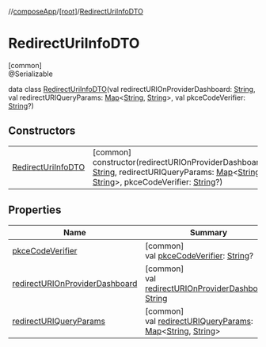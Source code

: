 //[composeApp](../../../index.md)/[[root]](../index.md)/[RedirectUriInfoDTO](index.md)

# RedirectUriInfoDTO

[common]\
@Serializable

data class [RedirectUriInfoDTO](index.md)(val redirectURIOnProviderDashboard: [String](https://kotlinlang.org/api/latest/jvm/stdlib/kotlin/-string/index.html), val redirectURIQueryParams: [Map](https://kotlinlang.org/api/latest/jvm/stdlib/kotlin.collections/-map/index.html)&lt;[String](https://kotlinlang.org/api/latest/jvm/stdlib/kotlin/-string/index.html), [String](https://kotlinlang.org/api/latest/jvm/stdlib/kotlin/-string/index.html)&gt;, val pkceCodeVerifier: [String](https://kotlinlang.org/api/latest/jvm/stdlib/kotlin/-string/index.html)?)

## Constructors

| | |
|---|---|
| [RedirectUriInfoDTO](-redirect-uri-info-d-t-o.md) | [common]<br>constructor(redirectURIOnProviderDashboard: [String](https://kotlinlang.org/api/latest/jvm/stdlib/kotlin/-string/index.html), redirectURIQueryParams: [Map](https://kotlinlang.org/api/latest/jvm/stdlib/kotlin.collections/-map/index.html)&lt;[String](https://kotlinlang.org/api/latest/jvm/stdlib/kotlin/-string/index.html), [String](https://kotlinlang.org/api/latest/jvm/stdlib/kotlin/-string/index.html)&gt;, pkceCodeVerifier: [String](https://kotlinlang.org/api/latest/jvm/stdlib/kotlin/-string/index.html)?) |

## Properties

| Name | Summary |
|---|---|
| [pkceCodeVerifier](pkce-code-verifier.md) | [common]<br>val [pkceCodeVerifier](pkce-code-verifier.md): [String](https://kotlinlang.org/api/latest/jvm/stdlib/kotlin/-string/index.html)? |
| [redirectURIOnProviderDashboard](redirect-u-r-i-on-provider-dashboard.md) | [common]<br>val [redirectURIOnProviderDashboard](redirect-u-r-i-on-provider-dashboard.md): [String](https://kotlinlang.org/api/latest/jvm/stdlib/kotlin/-string/index.html) |
| [redirectURIQueryParams](redirect-u-r-i-query-params.md) | [common]<br>val [redirectURIQueryParams](redirect-u-r-i-query-params.md): [Map](https://kotlinlang.org/api/latest/jvm/stdlib/kotlin.collections/-map/index.html)&lt;[String](https://kotlinlang.org/api/latest/jvm/stdlib/kotlin/-string/index.html), [String](https://kotlinlang.org/api/latest/jvm/stdlib/kotlin/-string/index.html)&gt; |
